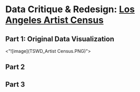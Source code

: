 # Data Critique & Redesign: [Los Angeles Artist Census](https://losangelesartistcensus.com/imgs/LA%20Artist%20Census%20Quick%20REPORT.jpg) 

## Part 1: Original Data Visualization

<"![image](TSWD_Artist Census.PNG)">

## Part 2

## Part 3
